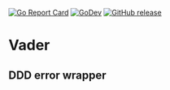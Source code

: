 [![Go Report Card](https://goreportcard.com/badge/github.com/ezegrosfeld/vader)](https://goreportcard.com/report/github.com/ezegrosfeld/vader)
[![GoDev](https://img.shields.io/badge/go.dev-reference-007d9c?logo=go&logoColor=white)](https://pkg.go.dev/github.com/ezegrosfeld/vader)
[![GitHub release](https://img.shields.io/github/release/ezegrosfeld/vader.svg)](https://github.com/ezegrosfeld/vader/releases)

# Vader

## DDD error wrapper
